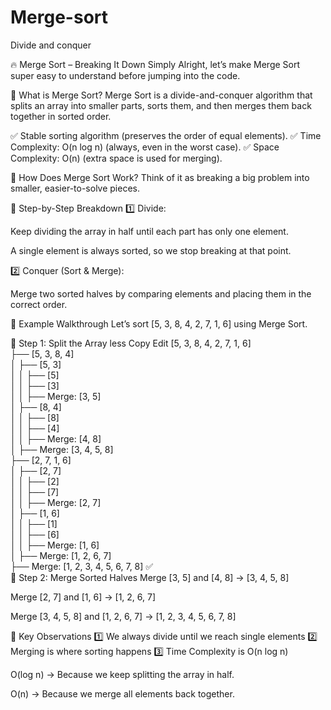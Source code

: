 # Merge-sort
Divide and conquer 


🔥 Merge Sort – Breaking It Down Simply
Alright, let’s make Merge Sort super easy to understand before jumping into the code.

🔹 What is Merge Sort?
Merge Sort is a divide-and-conquer algorithm that splits an array into smaller parts, sorts them, and then merges them back together in sorted order.

✅ Stable sorting algorithm (preserves the order of equal elements).
✅ Time Complexity: O(n log n) (always, even in the worst case).
✅ Space Complexity: O(n) (extra space is used for merging).

🔹 How Does Merge Sort Work?
Think of it as breaking a big problem into smaller, easier-to-solve pieces.

🔸 Step-by-Step Breakdown
1️⃣ Divide:

Keep dividing the array in half until each part has only one element.

A single element is always sorted, so we stop breaking at that point.

2️⃣ Conquer (Sort & Merge):

Merge two sorted halves by comparing elements and placing them in the correct order.

🔹 Example Walkthrough
Let’s sort [5, 3, 8, 4, 2, 7, 1, 6] using Merge Sort.

🔸 Step 1: Split the Array
less
Copy
Edit
[5, 3, 8, 4, 2, 7, 1, 6]  
 ├── [5, 3, 8, 4]  
 │    ├── [5, 3]  
 │    │    ├── [5]  
 │    │    ├── [3]  
 │    │    ├── Merge: [3, 5]  
 │    ├── [8, 4]  
 │    │    ├── [8]  
 │    │    ├── [4]  
 │    │    ├── Merge: [4, 8]  
 │    ├── Merge: [3, 4, 5, 8]  
 ├── [2, 7, 1, 6]  
 │    ├── [2, 7]  
 │    │    ├── [2]  
 │    │    ├── [7]  
 │    │    ├── Merge: [2, 7]  
 │    ├── [1, 6]  
 │    │    ├── [1]  
 │    │    ├── [6]  
 │    │    ├── Merge: [1, 6]  
 │    ├── Merge: [1, 2, 6, 7]  
 ├── Merge: [1, 2, 3, 4, 5, 6, 7, 8] ✅  
🔸 Step 2: Merge Sorted Halves
Merge [3, 5] and [4, 8] → [3, 4, 5, 8]

Merge [2, 7] and [1, 6] → [1, 2, 6, 7]

Merge [3, 4, 5, 8] and [1, 2, 6, 7] → [1, 2, 3, 4, 5, 6, 7, 8]

🔹 Key Observations
1️⃣ We always divide until we reach single elements
2️⃣ Merging is where sorting happens
3️⃣ Time Complexity is O(n log n)

O(log n) → Because we keep splitting the array in half.

O(n) → Because we merge all elements back together.
